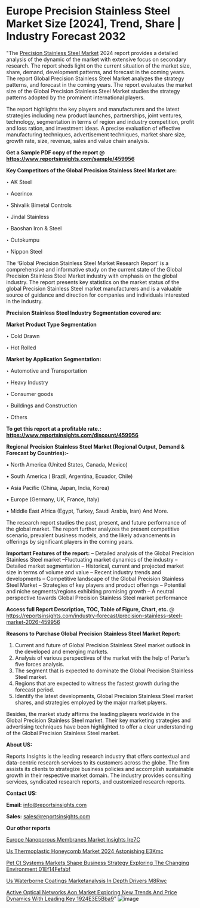 # Europe Precision Stainless Steel Market Size [2024], Trend, Share | Industry Forecast 2032

"The <a href=https://www.reportsinsights.com/sample/459956>Precision Stainless Steel Market</a> 2024 report provides a detailed analysis of the dynamic of the market with extensive focus on secondary research. The report sheds light on the current situation of the market size, share, demand, development patterns, and forecast in the coming years. The report Global Precision Stainless Steel Market analyzes the strategy patterns, and forecast in the coming years. The report evaluates the market size of the Global Precision Stainless Steel Market studies the strategy patterns adopted by the prominent international players.

The report highlights the key players and manufacturers and the latest strategies including new product launches, partnerships, joint ventures, technology, segmentation in terms of region and industry competition, profit and loss ration, and investment ideas. A precise evaluation of effective manufacturing techniques, advertisement techniques, market share size, growth rate, size, revenue, sales and value chain analysis.

<strong>Get a Sample PDF copy of the report @ <a href=https://www.reportsinsights.com/sample/459956 style=color:#0000ff;>https://www.reportsinsights.com/sample/459956</a></strong>

<strong>Key Competitors of the Global Precision Stainless Steel Market are:</strong>

‣ AK Steel

‣ Acerinox

‣ Shivalik Bimetal Controls

‣ Jindal Stainless

‣ Baoshan Iron & Steel

‣ Outokumpu

‣ Nippon Steel

The ‘Global Precision Stainless Steel Market Research Report’ is a comprehensive and informative study on the current state of the Global Precision Stainless Steel Market industry with emphasis on the global industry. The report presents key statistics on the market status of the global Precision Stainless Steel market manufacturers and is a valuable source of guidance and direction for companies and individuals interested in the industry.

<strong>Precision Stainless Steel Industry Segmentation covered are:</strong>

<strong>Market Product Type Segmentation</strong>

‣ Cold Drawn

‣ Hot Rolled

<strong>Market by Application Segmentation:</strong>

‣ Automotive and Transportation

‣ Heavy Industry

‣ Consumer goods

‣ Buildings and Construction

‣ Others

<strong>To get this report at a profitable rate.: <a href=https://www.reportsinsights.com/discount/459956 style=color:#0000ff;>https://www.reportsinsights.com/discount/459956</a></strong>

<strong>Regional Precision Stainless Steel Market (Regional Output, Demand &amp; Forecast by Countries):-</strong>

• North America (United States, Canada, Mexico)

• South America ( Brazil, Argentina, Ecuador, Chile)

• Asia Pacific (China, Japan, India, Korea)

• Europe (Germany, UK, France, Italy)

• Middle East Africa (Egypt, Turkey, Saudi Arabia, Iran) And More.

The research report studies the past, present, and future performance of the global market. The report further analyzes the present competitive scenario, prevalent business models, and the likely advancements in offerings by significant players in the coming years.

<strong>Important Features of the report:</strong>
– Detailed analysis of the Global Precision Stainless Steel market
–Fluctuating market dynamics of the industry
–Detailed market segmentation
– Historical, current and projected market size in terms of volume and value
– Recent industry trends and developments
– Competitive landscape of the Global Precision Stainless Steel Market
– Strategies of key players and product offerings
– Potential and niche segments/regions exhibiting promising growth
– A neutral perspective towards Global Precision Stainless Steel market performance

<strong>Access full Report Description, TOC, Table of Figure, Chart, etc. </strong>@   <a href=https://reportsinsights.com/industry-forecast/precision-stainless-steel-market-2026-459956 style=color:#0000ff;>https://reportsinsights.com/industry-forecast/precision-stainless-steel-market-2026-459956</a>

<strong>Reasons to Purchase Global Precision Stainless Steel Market Report:</strong>
1. Current and future of Global Precision Stainless Steel market outlook in the developed and emerging markets.
2. Analysis of various perspectives of the market with the help of Porter’s five forces analysis.
3. The segment that is expected to dominate the Global Precision Stainless Steel market.
4. Regions that are expected to witness the fastest growth during the forecast period.
5. Identify the latest developments, Global Precision Stainless Steel market shares, and strategies employed by the major market players.

Besides, the market study affirms the leading players worldwide in the Global Precision Stainless Steel market. Their key marketing strategies and advertising techniques have been highlighted to offer a clear understanding of the Global Precision Stainless Steel market.

<strong><strong>About US</strong>:</strong>

Reports Insights is the leading research industry that offers contextual and data-centric research services to its customers across the globe. The firm assists its clients to strategize business policies and accomplish sustainable growth in their respective market domain. The industry provides consulting services, syndicated research reports, and customized research reports.

<strong>Contact US:</strong>

<p class=><b>Email:</b> <a href=mailto:info@reportsinsights.com>info@reportsinsights.com</a></p>
<p class=><b>Sales:</b> <a href=mailto:sales@reportsinsights.com>sales@reportsinsights.com</a></p>

<strong>Our other reports</strong>

<a href=https://www.linkedin.com/pulse/europe-nanoporous-membranes-market-insights-ire7c/>Europe Nanoporous Membranes Market Insights Ire7C</a>

<a href=https://www.linkedin.com/pulse/us-thermoplastic-honeycomb-market-2024-astonishing-e3kmc/>Us Thermoplastic Honeycomb Market 2024 Astonishing E3Kmc</a>

<a href=https://medium.com/@anuragakarte041/pet-ct-systems-markets-shape-business-strategy-exploring-the-changing-environment-01ef14fefabf>Pet Ct Systems Markets Shape Business Strategy Exploring The Changing Environment 01Ef14Fefabf</a>

<a href=https://www.linkedin.com/pulse/us-waterborne-coatings-marketanalysis-in-depth-drivers-m8rwc/>Us Waterborne Coatings Marketanalysis In Depth Drivers M8Rwc</a>

<a href=https://medium.com/@sakshideshmukh994/active-optical-networks-aon-market-exploring-new-trends-and-price-dynamics-with-leading-key-1924e3e5bba9>Active Optical Networks Aon Market Exploring New Trends And Price Dynamics With Leading Key 1924E3E5Bba9</a>"
![image](https://github.com/Jaayaachit/RIResearch/assets/158452289/d56b5518-23c1-4d0e-84f7-3695bb5c124f)
